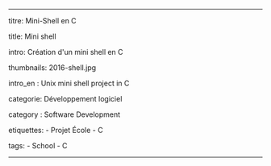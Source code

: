 ---

titre: Mini-Shell en C

title: Mini shell

intro: Création d'un mini shell en C 

thumbnails: 2016-shell.jpg

intro_en : Unix mini shell project in C

categorie: Développement logiciel

category : Software Development

etiquettes:
    - Projet École
    - C

tags:
    - School
    - C

---